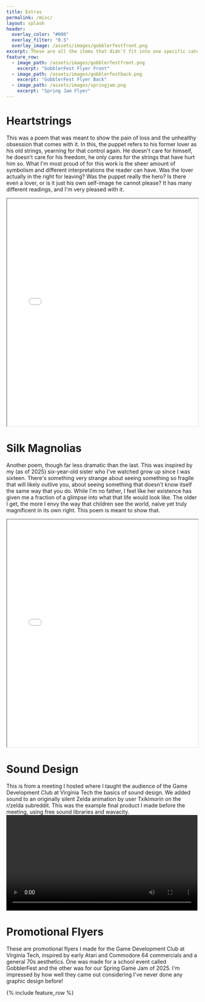 ```yaml
---
title: Extras
permalink: /misc/
layout: splash
header:
  overlay_color: "#000"
  overlay_filter: "0.5"
  overlay_image: /assets/images/gobblerfestfront.png
excerpt: These are all the items that didn't fit into one specific category, but that I still liked!
feature_row:
  - image_path: /assets/images/gobblerfestfront.png
    excerpt: "GobblerFest Flyer Front"
  - image_path: /assets/images/gobblerfestback.png
    excerpt: "GobblerFest Flyer Back"
  - image_path: /assets/images/springjam.png
    excerpt: "Spring Jam Flyer"
---
```


# Heartstrings
This was a poem that was meant to show the pain of loss and the unhealthy obsession that comes with it. In this, the puppet refers to his former lover as his old strings, yearning for that control again. He doesn't care for himself, he doesn't care for his freedom, he only cares for the strings that have hurt him so. What I'm most proud of for this work is the sheer amount of symbolism and different interpretations the reader can have. Was the lover actually in the right for leaving? Was the puppet really the hero? Is there even a lover, or is it just his own self-image he cannot please? It has many different readings, and I'm very pleased with it.
<iframe src="/assets/files/Heartstrings.pdf" width="100%" height="600px"></iframe>

# Silk Magnolias
Another poem, though far less dramatic than the last. This was inspired by my (as of 2025) six-year-old sister who I've watched grow up since I was sixteen. There's something very strange about seeing something so fragile that will likely outlive you, about seeing something that doesn't know itself the same way that you do. While I'm no father, I feel like her existence has given me a fraction of a glimpse into what that life would look like. The older I get, the more I envy the way that children see the world, naive yet truly magnificent in its own right. This poem is meant to show that.
<iframe src="/assets/files/SilkMagnolias.pdf" width="100%" height="600px"></iframe>

# Sound Design
This is from a meeting I hosted where I taught the audience of the Game Development Club at Virginia Tech the basics of sound design. We added sound to an originally silent Zelda animation by user Txikimorin on the r/zelda subreddit. This was the example final product I made before the meeting, using free sound libraries and wavacity.
<video controls width="100%">
  <source src="/assets/videos/sound-design.mp4" type="video/mp4">
</video>

# Promotional Flyers
These are promotional flyers I made for the Game Development Club at Virginia Tech, inspired by early Atari and Commodore 64 commercials and a general 70s aesthetics. One was made for a school event called GobblerFest and the other was for our Spring Game Jam of 2025. I'm impressed by how well they came out considering I've never done any graphic design before!

{% include feature_row %}
